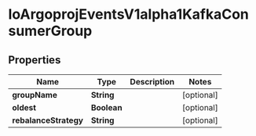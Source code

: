 
# IoArgoprojEventsV1alpha1KafkaConsumerGroup

## Properties
Name | Type | Description | Notes
------------ | ------------- | ------------- | -------------
**groupName** | **String** |  |  [optional]
**oldest** | **Boolean** |  |  [optional]
**rebalanceStrategy** | **String** |  |  [optional]




